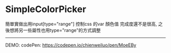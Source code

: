# SimpleColorPicker

簡單實做出用input[type="range"] 控制css 的var 顏色值
完成度還不是很高, 之後想將另一些屬性也用type="range"的方式調整

---
DEMO:
  codePen: https://codepen.io/chienweiluo/pen/MoeEBy
